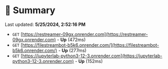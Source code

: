 # 📖 Summary
Last updated: **5/25/2024, 2:52:16 PM**

- `GET` [https://restreamer-09gx.onrender.com](https://restreamer-09gx.onrender.com) - **Up** (472ms)
- `GET` [https://filestreambot-b5k6.onrender.com/](https://filestreambot-b5k6.onrender.com/) - **Up** (277ms)
- `GET` [https://jupyterlab-python3-12-3.onrender.com](https://jupyterlab-python3-12-3.onrender.com) - **Up** (152ms)
